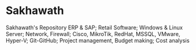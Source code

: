 # Sakhawath
Sakhawath's Repository
ERP & SAP; Retail Software; Windows & Linux Server; Network, Firewall; Cisco, MikroTik, RedHat, MSSQL, VMware, Hyper-V; Git-GitHub; Project management, Budget making; Cost analysis
